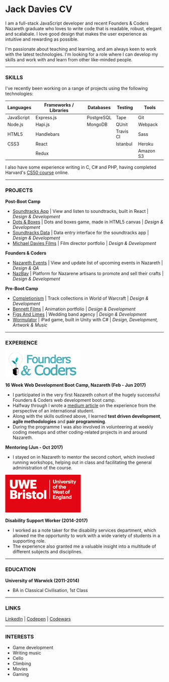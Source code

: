# Jack Davies CV
I am a full-stack JavaScript developer and recent Founders & Coders Nazareth graduate who loves to write code that is readable, robust, elegant and scalabale. I love good design that makes the user experience as intuitive and rewarding as possible.

I'm passionate about teaching and learning, and am always keen to work with the latest technologies. I'm looking for a role where I can develop my skills and work with and learn from other like-minded people.

***

### SKILLS

I've recently been working on a range of projects using the following technologies:

| Languages | Frameworks / Libraries | Databases | Testing | Tools
| --- | --- | --- | --- | --- |
| JavaScript | Express.js | PostgreSQL | Tape | Git
| Node.js | Hapi.js | MongoDB | QUnit | Webpack
| HTML5 | Handlebars | | Travis CI | Sass
| CSS3 | React | | Istanbul | Heroku
| | Redux | | | Amazon S3

I also have some experience writing in C, C# and PHP, having completed Harvard's [CS50 course](https://cs50.harvard.edu/) online.

***

### PROJECTS

**Post-Boot Camp**
- [Soundtracks App](https://github.com/JWLD/soundtracks-react) | View and listen to soundtracks, built in React | *Design & Development*
- [Dots & Boxes](https://github.com/JWLD/dots-and-boxes) | Dots and boxes game, made in HTML5 canvas | *Design & Development*
- [Soundtracks Data](https://github.com/JWLD/data-react) | Data entry interface for the soundtracks app | *Design & Development*
- [Michael Davies Films](https://github.com/JWLD/michaeldaviesfilms) | Film director portfolio | *Design & Development*

**Founders & Coders**
- [Nazareth Events](https://github.com/foundersandcoders/nazareth-events) | View and update list of upcoming events in Nazareth | *Design & QA*
- [NazBay](https://github.com/JWLD/NazBay) | Platform for Nazarene artisans to promote and sell their crafts | *Design & Development*

**Pre-Boot Camp**
- [Completionism](https://github.com/JWLD/completionism) | Track collections in World of Warcraft | *Design & Development*
- [Bennett Films](https://github.com/JWLD/bennettfilms) | Animation portfolio | *Design & Development*
- [Figs And Limes](https://github.com/JWLD/figsandlimes) | Wedding band agency | *Design & Development*
- [Wormulator](https://github.com/JWLD/wormulator) | iPad game, built in Unity with C# | *Design, Development, Artwork & Music*

***

### EXPERIENCE

<img width="240" src="https://github.com/JWLD/CV/blob/master/assets/fac.png" alt="Founders and Coders">

**16 Week Web Development Boot Camp, Nazareth (Feb - Jun 2017)**
- I participated in the very first Nazareth cohort of the hugely successful Founders & Coders web development boot camp.
- Halfway through I wrote a [medium article](https://medium.com/founders-coders/founders-and-coders-nazareth-life-as-an-international-student-c2be76fb161d) on the experience from the perspective of an international student.
- Along with the skills outlined above, I learned **test driven development**, **agile methodologies** and **pair programming**.
- During the programme I was also involved in volunteering at weekly coding meetups and other coding-related projects in and around Nazareth.

**Mentoring (Jun - Oct 2017)**
- I stayed on in Nazareth to mentor the second cohort, which involved running workshops, helping out in class and facilitating the general administration of the course.

<img width="240" src="https://github.com/JWLD/CV/blob/master/assets/uwe.png" alt="University of the West of England">

**Disability Support Worker (2014-2017)**
- I worked as a note taker for the disability services department, which allowed me the opportunity to work with a wide variety of students in a supporting role.
- The experience also granted me a valuable insight into a multitude of different subjects and disciplines.

***

### EDUCATION

**University of Warwick (2011-2014)**
- BA in Classical Civilisation, 1st Class

***

### LINKS

[LinkedIn](https://www.linkedin.com/in/jack-davies-5a4b0811b/) | [Codepen](https://codepen.io/JWLD91/) | [Codewars](https://www.codewars.com/users/JWLD)

***

### INTERESTS
- Game development
- Writing music
- Cello
- Climbing
- Movies
- Gaming
